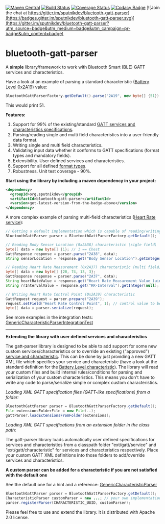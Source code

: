 [![Maven Central](https://img.shields.io/maven-central/v/org.sputnikdev/bluetooth-gatt-parser.svg)](https://mvnrepository.com/artifact/org.sputnikdev/bluetooth-gatt-parser)
[![Build Status](https://travis-ci.org/sputnikdev/bluetooth-gatt-parser.svg?branch=master)](https://travis-ci.org/sputnikdev/bluetooth-gatt-parser)
[![Coverage Status](https://coveralls.io/repos/github/sputnikdev/bluetooth-gatt-parser/badge.svg?branch=master)](https://coveralls.io/github/sputnikdev/bluetooth-gatt-parser?branch=master)
[![Codacy Badge](https://api.codacy.com/project/badge/Grade/42d4968bc4ae4474b2cda4d01f8e4d56)](https://www.codacy.com/app/vkolotov/bluetooth-gatt-parser?utm_source=github.com&amp;utm_medium=referral&amp;utm_content=sputnikdev/bluetooth-gatt-parser&amp;utm_campaign=Badge_Grade)
[![Join the chat at https://gitter.im/sputnikdev/bluetooth-gatt-parser](https://badges.gitter.im/sputnikdev/bluetooth-gatt-parser.svg)](https://gitter.im/sputnikdev/bluetooth-gatt-parser?utm_source=badge&utm_medium=badge&utm_campaign=pr-badge&utm_content=badge)
# bluetooth-gatt-parser

A **simple** library/framework to work with Bluetooth Smart (BLE) GATT services and characteristics.

Have a look at an example of parsing a standard characteristic ([Battery Level 0x2A19](https://www.bluetooth.com/specifications/gatt/viewer?attributeXmlFile=org.bluetooth.characteristic.battery_level.xml)) value:
```java
BluetoothGattParserFactory.getDefault().parse("2A19", new byte[] {51}).get("Level").getInteger(null);
```
This would print 51.

**Features:**

1. Support for 99% of the existing/standard [GATT services and characteristics specifications](https://www.bluetooth.com/specifications/gatt).
2. Parsing/reading single and multi field characteristics into a user-friendly data format.
3. Writing single and multi field characteristics.
4. Validating input data whether it conforms to GATT specifications (format types and mandatory fields).
5. Extensibility. User defined services and characteristics.
6. Support for all defined [format types](https://www.bluetooth.com/specifications/assigned-numbers/format-types).
7. Robustness. Unit test coverage - 90%.

**Start using the library by including a maven dependency in your project:**
```xml
<dependency>
  <groupId>org.sputnikdev</groupId>
  <artifactId>bluetooth-gatt-parser</artifactId>
  <version>get-latest-version-from-the-badge-above</version>
</dependency>
```

A more complex example of parsing multi-field characteristics ([Heart Rate service](https://www.bluetooth.com/specifications/gatt/viewer?attributeXmlFile=org.bluetooth.service.heart_rate.xml)):

```java
// Getting a default implementation which is capable of reading/writing the standard GATT services and characteristics
BluetoothGattParser parser = BluetoothGattParserFactory.getDefault();

// Reading Body Sensor Location (0x2A38) characteristic (sigle field)
byte[] data = new byte[] {1}; // 1 == Chest
GattResponse response = parser.parse("2A38", data);
String sensorLocation = response.get("Body Sensor Location").getInteger(null); // prints 1 (Chest)

// Reading Heart Rate Measurement (0x2A37) characteristic (multi field)
byte[] data = new byte[] {20, 74, 13, 3};
GattResponse response = parser.parse("2A37", data);
String heartRateValue = response.get("Heart Rate Measurement Value (uint8)").getInteger(null); // prints 74
String rrIntervalValue = response.get("RR-Interval").getInteger(null); // prints 781

// Writing Heart Rate Control Point (0x2A39) characteristic
GattRequest request = parser.prepare("2A39");
request.setField("Heart Rate Control Point", 1); // control value to be sent to a bluetooth device
byte[] data = parser.serialize(request);
```

See more examples in the integration tests: [GenericCharacteristicParserIntegrationTest](src/test/java/org/bluetooth/gattparser/GenericCharacteristicParserIntegrationTest.java)

---
**Extending the library with user defined services and characteristics**

The gatt-parser library is designed to be able to add support for some new custom services/characteristics or to override an existing ("approved") [service and characteristic](https://www.bluetooth.com/specifications/gatt). This can be done by just providing a new GATT XML file which specifies your service and characteristic (have a look at the standard definition for the [Battery Level characteristic](src/main/resources/gatt/characteristic/org.bluetooth.characteristic.battery_level.xml)). The library will read your custom files and build internal rules/conditions for parsing and serialization of your custom characteristics. This means you don't have to write any code to parse/serialize simple or complex custom characteristics.

_Loading XML GATT specification files (GATT-like specifications) from a folder:_

```java
BluetoothGattParser parser = BluetoothGattParserFactory.getDefault();
File extensionsFolderFile = new File(..);
gattParser.loadExtensionsFromFolder(extensions);
```

_Loading XML GATT specifications from an extension folder in the class path:_

The gatt-parser library loads automatically user defined specifications for services and characteristics from a classpath folder "ext/gatt/service" and "ext/gatt/characteristic" for services and characteristics respectively. Place your custom GATT XML definitions into those folders to add/override services and characteristics.

**A custom parser can be added for a characteristic if you are not satisfied with the default one**

See the default one for a hint and a reference: [GenericCharacteristicParser](src/main/java/org/bluetooth/gattparser/GenericCharacteristicParser.java)
```java
BluetoothGattParser parser = BluetoothGattParserFactory.getDefault();
CharacteristicParser customParser = new ...; // your own implementation
parser.registerParser(CHARACTERISTIC_UUID, customParser);
```

Please feel free to use and extend the library. It is distributed with Apache 2.0 license.
